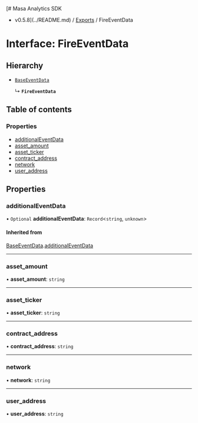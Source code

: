 [# Masa Analytics SDK
 - v0.5.8](../README.md) / [Exports](../modules.md) / FireEventData

# Interface: FireEventData

## Hierarchy

- [`BaseEventData`](BaseEventData.md)

  ↳ **`FireEventData`**

## Table of contents

### Properties

- [additionalEventData](FireEventData.md#additionaleventdata)
- [asset\_amount](FireEventData.md#asset_amount)
- [asset\_ticker](FireEventData.md#asset_ticker)
- [contract\_address](FireEventData.md#contract_address)
- [network](FireEventData.md#network)
- [user\_address](FireEventData.md#user_address)

## Properties

### additionalEventData

• `Optional` **additionalEventData**: `Record`\<`string`, `unknown`\>

#### Inherited from

[BaseEventData](BaseEventData.md).[additionalEventData](BaseEventData.md#additionaleventdata)

___

### asset\_amount

• **asset\_amount**: `string`

___

### asset\_ticker

• **asset\_ticker**: `string`

___

### contract\_address

• **contract\_address**: `string`

___

### network

• **network**: `string`

___

### user\_address

• **user\_address**: `string`
